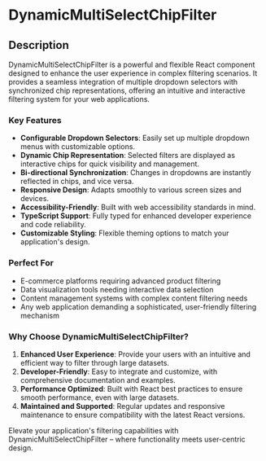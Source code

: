 # DynamicMultiSelectChipFilter

## Description

DynamicMultiSelectChipFilter is a powerful and flexible React component designed to enhance the user experience in complex filtering scenarios. It provides a seamless integration of multiple dropdown selectors with synchronized chip representations, offering an intuitive and interactive filtering system for your web applications.

### Key Features

- **Configurable Dropdown Selectors**: Easily set up multiple dropdown menus with customizable options.
- **Dynamic Chip Representation**: Selected filters are displayed as interactive chips for quick visibility and management.
- **Bi-directional Synchronization**: Changes in dropdowns are instantly reflected in chips, and vice versa.
- **Responsive Design**: Adapts smoothly to various screen sizes and devices.
- **Accessibility-Friendly**: Built with web accessibility standards in mind.
- **TypeScript Support**: Fully typed for enhanced developer experience and code reliability.
- **Customizable Styling**: Flexible theming options to match your application's design.

### Perfect For

- E-commerce platforms requiring advanced product filtering
- Data visualization tools needing interactive data selection
- Content management systems with complex content filtering needs
- Any web application demanding a sophisticated, user-friendly filtering mechanism

### Why Choose DynamicMultiSelectChipFilter?

1. **Enhanced User Experience**: Provide your users with an intuitive and efficient way to filter through large datasets.
2. **Developer-Friendly**: Easy to integrate and customize, with comprehensive documentation and examples.
3. **Performance Optimized**: Built with React best practices to ensure smooth performance, even with large datasets.
4. **Maintained and Supported**: Regular updates and responsive maintenance to ensure compatibility with the latest React versions.

Elevate your application's filtering capabilities with DynamicMultiSelectChipFilter – where functionality meets user-centric design.
